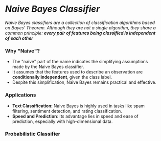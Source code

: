 # _Naive Bayes Classifier_

_Naive Bayes classifiers are a collection of classification algorithms based on Bayes' Theorem. Although they are not a single algorithm, they share a common principle: **every pair of features being classified is independent of each other**_

### Why "Naive"?
- The "naive" part of the name indicates the simplifying assumptions made by the Naive Bayes classifier.
- It assumes that the features used to describe an observation are **conditionally independent**, given the class label.
- Despite this simplification, Naive Bayes remains practical and effective.

### Applications
- **Text Classification**: Naive Bayes is highly used in tasks like spam filtering, sentiment detection, and rating classification.
- **Speed and Prediction**: Its advantage lies in speed and ease of prediction, especially with high-dimensional data.

### Probabilistic Classifier

